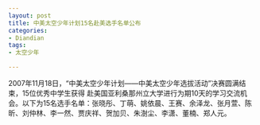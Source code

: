 ```yaml
---
layout: post
title: 中美太空少年计划15名赴美选手名单公布
categories:
- Diandian
tags:
- 太空少年

---
```

2007年11月18日，“中美太空少年计划——中美太空少年选拔活动”决赛圆满结束，15位优秀中学生获得 赴美国亚利桑那州立大学进行为期10天的学习交流机会。以下为15名选手名单：张晓彤、丁萌、姚依晨、王赛、余泽龙、张月萱、陈昕、刘仲林、李一然、贾庆祥、贺加贝、朱澍尘、李潇、董楠、郑人元。